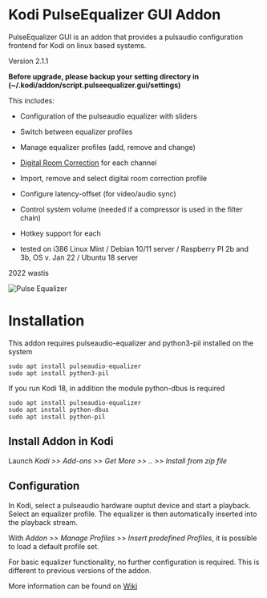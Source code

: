 # Kodi PulseEqualizer GUI Addon

PulseEqualizer GUI is an addon that provides a pulsaudio configuration frontend for Kodi on linux based systems. 

Version 2.1.1

**Before upgrade, please backup your setting directory in (~/.kodi/addon/script.pulseequalizer.gui/settings)**

This includes:
- Configuration of the pulseaudio equalizer with sliders
- Switch between equalizer profiles
- Manage equalizer profiles (add, remove and change)

- [Digital Room Correction](#digital-room-correction) for each channel
- Import, remove and select digital room correction profile

- Configure latency-offset (for video/audio sync)

- Control system volume (needed if a compressor is used in the filter chain)
- Hotkey support for each

- tested on i386 Linux Mint / Debian 10/11 server / Raspberry PI 2b and 3b, OS v. Jan 22 / Ubuntu 18 server  

2022 wastis

![Pulse Equalizer](/resources/images/Equalizer.png)

# Installation

This addon requires pulseaudio-equalizer and python3-pil installed on the system

	sudo apt install pulseaudio-equalizer
	sudo apt install python3-pil

If you run Kodi 18, in addition the module python-dbus is required
	
	sudo apt install pulseaudio-equalizer
	sudo apt install python-dbus
	sudo apt install python-pil

## Install Addon in Kodi

Launch *Kodi >> Add-ons >> Get More >> .. >> Install from zip file*

## Configuration

In Kodi, select a pulseaudio hardware ouptut device and start a playback. Select an equalizer profile. The equalizer is then automatically inserted into the playback stream. 

With *Addon >> Manage Profiles >> Insert predefined Profiles*, it is possible to load a default profile set. 

For basic equalizer functionality, no further configuration is required. This is different to previous versions of the addon.  

More information can be found on [Wiki](https://github.com/wastis/PulseEqualizerGui/wiki)

